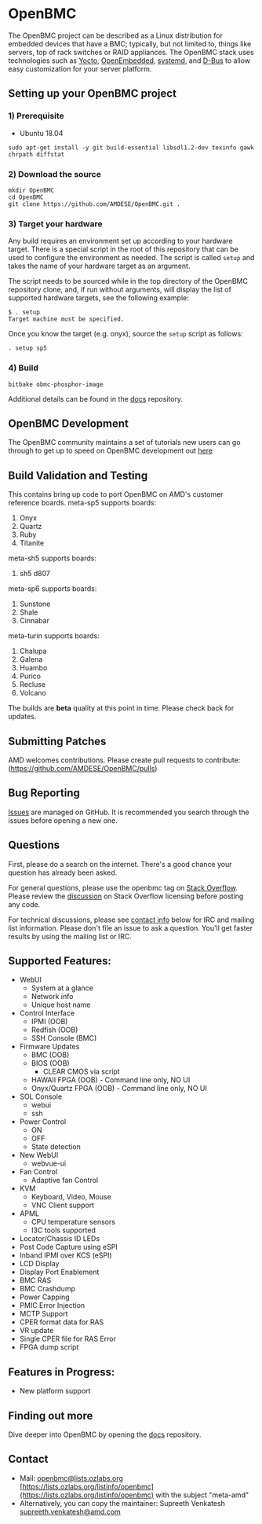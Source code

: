 # OpenBMC

The OpenBMC project can be described as a Linux distribution for embedded
devices that have a BMC; typically, but not limited to, things like servers,
top of rack switches or RAID appliances. The OpenBMC stack uses technologies
such as [Yocto](https://www.yoctoproject.org/),
[OpenEmbedded](https://www.openembedded.org/wiki/Main_Page),
[systemd](https://www.freedesktop.org/wiki/Software/systemd/), and
[D-Bus](https://www.freedesktop.org/wiki/Software/dbus/) to allow easy
customization for your server platform.


## Setting up your OpenBMC project

### 1) Prerequisite
- Ubuntu 18.04

```
sudo apt-get install -y git build-essential libsdl1.2-dev texinfo gawk chrpath diffstat
```

### 2) Download the source
```
mkdir OpenBMC
cd OpenBMC
git clone https://github.com/AMDESE/OpenBMC.git .
```

### 3) Target your hardware
Any build requires an environment set up according to your hardware target.
There is a special script in the root of this repository that can be used
to configure the environment as needed. The script is called `setup` and
takes the name of your hardware target as an argument.

The script needs to be sourced while in the top directory of the OpenBMC
repository clone, and, if run without arguments, will display the list
of supported hardware targets, see the following example:

```
$ . setup
Target machine must be specified.
```
Once you know the target (e.g. onyx), source the `setup` script as follows:

```
. setup sp5
```

### 4) Build

```
bitbake obmc-phosphor-image
```

Additional details can be found in the [docs](https://github.com/openbmc/docs)
repository.

## OpenBMC Development

The OpenBMC community maintains a set of tutorials new users can go through
to get up to speed on OpenBMC development out
[here](https://github.com/openbmc/docs/blob/master/development/README.md)

## Build Validation and Testing
This contains bring up code to port OpenBMC on AMD's customer reference boards.
meta-sp5 supports boards:
1. Onyx
2. Quartz
3. Ruby
4. Titanite

meta-sh5 supports boards:
1. sh5 d807

meta-sp6 supports boards:
1. Sunstone
2. Shale
3. Cinnabar

meta-turin supports boards:
1. Chalupa
2. Galena
3. Huambo
4. Purico
5. Recluse
6. Volcano

The builds are **beta** quality at this point in time.
Please check back for updates.

## Submitting Patches
AMD welcomes contributions. Please create pull requests to contribute: (https://github.com/AMDESE/OpenBMC/pulls)

## Bug Reporting
[Issues](https://github.com/AMDESE/OpenBMC/issues) are managed on
GitHub. It is recommended you search through the issues before opening
a new one.

## Questions

First, please do a search on the internet. There's a good chance your question
has already been asked.

For general questions, please use the openbmc tag on
[Stack Overflow](https://stackoverflow.com/questions/tagged/openbmc).
Please review the [discussion](https://meta.stackexchange.com/questions/272956/a-new-code-license-the-mit-this-time-with-attribution-required?cb=1)
on Stack Overflow licensing before posting any code.

For technical discussions, please see [contact info](#contact) below for IRC and
mailing list information. Please don't file an issue to ask a question. You'll
get faster results by using the mailing list or IRC.

## Supported Features:
 - WebUI
    - System at a glance
    - Network info
    - Unique host name
 - Control Interface
    - IPMI (OOB)
    - Redfish (OOB)
    - SSH Console (BMC)
 - Firmware Updates
    - BMC (OOB)
    - BIOS (OOB)
        - CLEAR CMOS via script
    - HAWAII FPGA (OOB) - Command line only, NO UI
    - Onyx/Quartz FPGA (OOB) - Command line only, NO UI
 - SOL Console
    - webui
    - ssh
 - Power Control
    - ON
    - OFF
    - State detection
 - New WebUI
    - webvue-ui
 - Fan Control
    - Adaptive fan Control
 - KVM
    - Keyboard, Video, Mouse
    - VNC Client support
 - APML
    - CPU temperature sensors
    - I3C tools supported
 - Locator/Chassis ID LEDs
 - Post Code Capture using eSPI
 - Inband IPMI over KCS (eSPI)
 - LCD Display
 - Display Port Enablement
 - BMC RAS
 - BMC Crashdump
 - Power Capping
 - PMIC Error Injection
 - MCTP Support
 - CPER format data for RAS
 - VR update
 - Single CPER file for RAS Error
 - FPGA dump script

## Features in Progress:
 - New platform support

## Finding out more

Dive deeper into OpenBMC by opening the
[docs](https://github.com/openbmc/docs) repository.

## Contact
- Mail: openbmc@lists.ozlabs.org [https://lists.ozlabs.org/listinfo/openbmc](https://lists.ozlabs.org/listinfo/openbmc) with the subject "meta-amd"
- Alternatively, you can copy the maintainer: Supreeth Venkatesh <supreeth.venkatesh@amd.com>
